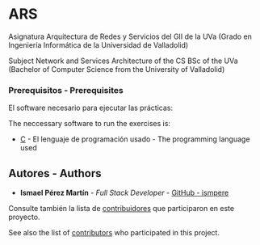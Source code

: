 # ARS

Asignatura Arquitectura de Redes y Servicios del GII de la UVa (Grado en Ingeniería Informática de la Universidad de Valladolid)

Subject Network and Services Architecture of the CS BSc of the UVa (Bachelor of Computer Science from the University of Valladolid)

### Prerequisitos - Prerequisites

El software necesario para ejecutar las prácticas:

The neccessary software to run the exercises is:

- [C](https://gcc.gnu.org/) - El lenguaje de programación usado - The programming language used

## Autores - Authors

- **Ismael Pérez Martín** - _Full Stack Developer_ - [GitHub - ismpere](https://github.com/ismpere)

Consulte también la lista de [contribuidores](https://github.com/jesusinri/SAD/graphs/contributors) que participaron en este proyecto.

See also the list of [contributors](https://github.com/jesusinri/SAD/graphs/contributors) who participated in this project.
